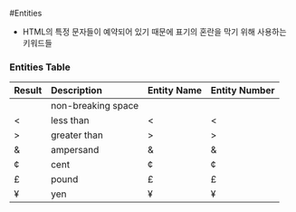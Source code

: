 #Entities
- HTML의 특정 문자들이 예약되어 있기 때문에 표기의 혼란을 막기 위해 사용하는 키워드들

### Entities Table
| Result | Description | Entity Name | Entity Number |
| :--- | :--- | :--- | :--- |
|  | non-breaking space | &nbsp; | &#160; |
| < | less than | &lt; | &#60; |
| > | greater than | &gt; | &#62; |
| & | ampersand | &amp; | &#38; |
| ¢ | cent | &cent; | &#162; |
| £ | pound | &pound; | &#163; |
| ¥ | yen | &yen; | &#165; |
